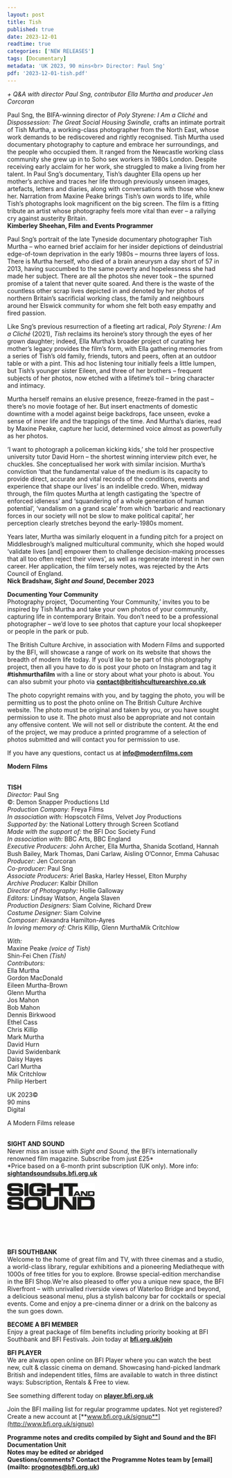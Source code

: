 ```yaml
---
layout: post
title: Tish
published: true
date: 2023-12-01
readtime: true
categories: ['NEW RELEASES']
tags: [Documentary]
metadata: 'UK 2023, 90 mins<br> Director: Paul Sng'
pdf: '2023-12-01-tish.pdf'
---
```


_+ Q&A with director Paul Sng, contributor Ella Murtha and producer  Jen Corcoran_

Paul Sng, the BIFA-winning director of _Poly Styrene: I Am a Cliché_ and _Dispossession: The Great Social Housing Swindle_, crafts an intimate portrait of Tish Murtha, a working-class photographer from the North East, whose work demands to be rediscovered and rightly recognised. Tish Murtha used documentary photography to capture and embrace her surroundings, and the people who occupied them. It ranged from the Newcastle working class community she grew up in to Soho sex workers in 1980s London. Despite receiving early acclaim for her work, she struggled to make a living from her talent. In Paul Sng’s documentary, Tish’s daughter Ella opens up her mother’s archive and traces her life through previously unseen images, artefacts, letters and diaries, along with conversations with those who knew her. Narration from Maxine Peake brings Tish’s own words to life, while Tish’s photographs look magnificent on the big screen. The film is a fitting tribute an artist whose photography feels more vital than ever – a rallying cry against austerity Britain.  
**Kimberley Sheehan, Film and Events Programmer**

Paul Sng’s portrait of the late Tyneside documentary photographer Tish Murtha – who earned brief acclaim for her insider depictions of deindustrial edge-of-town deprivation in the early 1980s – mourns three layers of loss. There is Murtha herself, who died of a brain aneurysm a day short of 57 in 2013, having succumbed to the same poverty and hopelessness she had made her subject. There are all the photos she never took – the spurned promise of a talent that never quite soared. And there is the waste of the countless other scrap lives depicted in and denoted by her photos of northern Britain’s sacrificial working class, the family and neighbours around her Elswick community for whom she felt both easy empathy and fired passion.

Like Sng’s previous resurrection of a fleeting art radical, _Poly Styrene: I Am a Cliché_ (2021), _Tish_ reclaims its heroine’s story through the eyes of her grown daughter; indeed, Ella Murtha’s broader project of curating her mother’s legacy provides the film’s form, with Ella gathering memories from a series of Tish’s old family, friends, tutors and peers, often at an outdoor table or with a pint. This ad hoc listening tour initially feels a little lumpen, but Tish’s younger sister Eileen, and three of her brothers – frequent subjects of her photos, now etched with a lifetime’s toil – bring character and intimacy.

Murtha herself remains an elusive presence, freeze-framed in the past – there’s no movie footage of her. But insert enactments of domestic downtime with a model against beige backdrops, face unseen, evoke a sense of inner life and the trappings of the time. And Murtha’s diaries, read by Maxine Peake, capture her lucid, determined voice almost as powerfully as her photos.

‘I want to photograph a policeman kicking kids,’ she told her prospective university tutor David Horn – the shortest winning interview pitch ever, he chuckles. She conceptualised her work with similar incision. Murtha’s conviction ‘that the fundamental value of the medium is its capacity to provide direct, accurate and vital records of the conditions, events and experience that shape our lives’ is an indelible credo. When, midway through, the film quotes Murtha at length castigating the ‘spectre of enforced idleness’ and ‘squandering of a whole generation of human potential’, ‘vandalism on a grand scale’ from which ‘barbaric and reactionary forces in our society will not be slow to make political capital’, her perception clearly stretches beyond the early-1980s moment.

Years later, Murtha was similarly eloquent in a funding pitch for a project on Middlesbrough’s maligned multicultural community, which she hoped would ‘validate lives [and] empower them to challenge decision-making processes that all too often reject their views’, as well as regenerate interest in her own career. Her application, the film tersely notes, was rejected by the Arts Council of England.  
**Nick Bradshaw, _Sight and Sound_, December 2023**

**Documenting Your Community**  
Photography project, ‘Documenting Your Community,’ invites you to be inspired by Tish Murtha and take your own photos of your community, capturing life in contemporary Britain. You don’t need to be a professional photographer – we’d love to see photos that capture your local shopkeeper or people in the park or pub.

The British Culture Archive, in association with Modern Films and supported by the BFI, will showcase a range of work on its website that shows the breadth of modern life today. If you’d like to be part of this photography project, then all you have to do is post your photo on Instagram and tag it **#tishmurthafilm** with a line or story about what your photo is about. You can also submit your photo via **contact@britishculturearchive.co.uk**

The photo copyright remains with you, and by tagging the photo, you will be permitting us to post the photo online on The British Culture Archive website. The photo must be original and taken by you, or you have sought permission to use it. The photo must also be appropriate and not contain any offensive content. We will not sell or distribute the content. At the end of the project, we may produce a printed programme of a selection of photos submitted and will contact you for permission to use.

If you have any questions, contact us at **info@modernfilms.com**

**Modern Films**
<br><br>

**TISH**<br>
_Director:_ Paul Sng<br>
©: Demon Snapper Productions Ltd<br>
_Production Company:_ Freya Films<br>
_In association with:_ Hopscotch Films,  Velvet Joy Productions<br>
_Supported by:_ the National Lottery through Screen Scotland<br>
_Made with the support of:_ the BFI Doc Society Fund<br>
_In association with:_ BBC Arts, BBC England<br>
_Executive Producers:_ John Archer, Ella Murtha, Shanida Scotland, Hannah Bush Bailey,  Mark Thomas, Dani Carlaw, Aisling O’Connor, Emma Cahusac<br>
_Producer:_ Jen Corcoran<br>
_Co-producer:_ Paul Sng<br>
_Associate Producers:_ Ariel Baska,  Harley Hessel, Elton Murphy<br>
_Archive Producer:_ Kalbir Dhillon<br>
_Director of Photography:_ Hollie Galloway<br>
_Editors:_ Lindsay Watson, Angela Slaven<br>
_Production Designers:_ Siam Colvine, Richard Drew<br>
_Costume Designer:_ Siam Colvine<br>
_Composer:_ Alexandra Hamilton-Ayres<br>
_In loving memory of:_ Chris Killip,  Glenn MurthaMik Critchlow<br>

_With:_<br>
Maxine Peake _(voice of Tish)_<br>
Shin-Fei Chen _(Tish)_<br>
_Contributors:_<br>
Ella Murtha<br>
Gordon MacDonald<br>
Eileen Murtha-Brown<br>
Glenn Murtha<br>
Jos Mahon<br>
Bob Mahon<br>
Dennis Birkwood<br>
Ethel Cass<br>
Chris Killip<br>
Mark Murtha<br>
David Hurn<br>
David Swidenbank<br>
Daisy Hayes<br>
Carl Murtha<br>
Mik Critchlow<br>
Philip Herbert<br>

UK 2023©<br>
90 mins<br>
Digital

A Modern Films release<br>
<br>

**SIGHT AND SOUND**<br>
Never miss an issue with _Sight and Sound_, the BFI’s internationally renowned film magazine. Subscribe from just £25*<br>
*Price based on a 6-month print subscription (UK only). More info: [**sightandsoundsubs.bfi.org.uk**](https://sightandsoundsubs.bfi.org.uk/subscribe)

<img style="float: left;" src="/img/sight-and-sound.jpg" width="40%" height="40%"><br><br><br><br><br><br><br><br>

**BFI SOUTHBANK**  
Welcome to the home of great film and TV, with three cinemas and a studio, a world-class library, regular exhibitions and a pioneering Mediatheque with 1000s of free titles for you to explore. Browse special-edition merchandise in the BFI Shop.We&#39;re also pleased to offer you a unique new space, the BFI Riverfront – with unrivalled riverside views of Waterloo Bridge and beyond, a delicious seasonal menu, plus a stylish balcony bar for cocktails or special events. Come and enjoy a pre-cinema dinner or a drink on the balcony as the sun goes down.  

**BECOME A BFI MEMBER**  
Enjoy a great package of film benefits including priority booking at BFI Southbank and BFI Festivals. Join today at [**bfi.org.uk/join**](http://www.bfi.org.uk/join)  

**BFI PLAYER**  
 We are always open online on BFI Player where you can watch the best new, cult &amp; classic cinema on demand. Showcasing hand-picked landmark British and independent titles, films are available to watch in three distinct ways: Subscription, Rentals &amp; Free to view.  

See something different today on [**player.bfi.org.uk**](https://player.bfi.org.uk)  

Join the BFI mailing list for regular programme updates. Not yet registered? Create a new account at [**www.bfi.org.uk/signup**](http://www.bfi.org.uk/signup)

**Programme notes and credits compiled by Sight and Sound and the BFI Documentation Unit  
Notes may be edited or abridged  
Questions/comments? Contact the Programme Notes team by [email](mailto: prognotes@bfi.org.uk)**

<!--stackedit_data:
eyJoaXN0b3J5IjpbLTE3MzY2OTg0MDUsLTczNTQxNzMzMiwxMz
U1NTA2MDI4XX0=
-->
